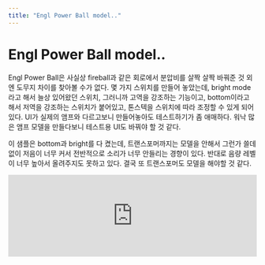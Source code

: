 ```yaml
---
title: "Engl Power Ball model.."
---
```

# Engl Power Ball model..


Engl Power Ball은 사실상 fireball과 같은 회로에서 분압비를 살짝 살짝 바꿔준 것 외엔 도무지 차이를 찾아볼 수가 없다. 몇 가지 스위치를 만들어 놓았는데, bright mode라고 해서 늘상 있어왔던 스위치, 그러니까 고역을 강조하는 기능이고, bottom이라고 해서 저역을 강조하는 스위치가 붙어있고, 톤스텍을 스위치에 따라 조정할 수 있게 되어있다. UI가 실제의 앰프와 다르고보니 만들어놓아도 테스트하기가 좀 애매하다. 워낙 많은 앰프 모델을 만들다보니 테스트용 UI도 바꿔야 할 것 같다.




이 샘플은 bottom과 bright를 다 켰는데, 트랜스포머까지는 모델을 안해서 그런가 쓸데없이 저음이 너무 커서 전반적으로 소리가 너무 안들리는 경향이 있다. 반대로 음량 레벨이 너무 높아서 올려주지도 못하고 있다. 결국 또 트랜스포머도 모델을 해야할 것 같다.







<iframe width="100%" height="166" scrolling="no" frameborder="no" src="https://w.soundcloud.com/player/?url=https%3A//api.soundcloud.com/tracks/173187754&amp;color=ff5500&amp;auto_play=false&amp;hide_related=false&amp;show_comments=true&amp;show_user=true&amp;show_reposts=false"></iframe>









